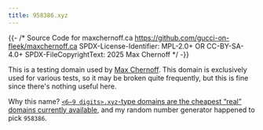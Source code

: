 ```yaml
---
title: 958386.xyz
---
```


{{- /* Source Code for maxchernoff.ca
     https://github.com/gucci-on-fleek/maxchernoff.ca
     SPDX-License-Identifier: MPL-2.0+ OR CC-BY-SA-4.0+
     SPDX-FileCopyrightText: 2025 Max Chernoff */ -}}

This is a testing domain used by [Max
Chernoff](https://www.maxchernoff.ca/). This domain is exclusively used
for various tests, so it may be broken quite frequently, but this is
fine since there's nothing useful here.

Why this name? [`<6–9 digits>.xyz`-type domains are the cheapest “real”
domains currently available](https://gen.xyz/1111b), and my random
number generator happened to pick `958386`.
